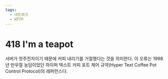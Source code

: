 ```yaml
---
tags:
  - 네트워크
  - HTTP
---
```

# 418 I'm a teapot

서버가 찻주전자이기 때문에 커피 내리기를 거절했다는 것을 의미한다. 이 오류는 1998년 만우절 농담이었던 하이퍼 텍스트 커피 포트 제어 규약(Hyper Text Coffee Pot Control Protocol)의 레퍼런스다.